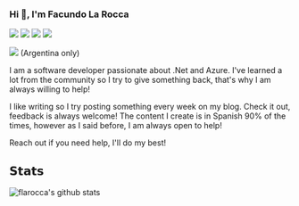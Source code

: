 ### Hi 👋, I'm Facundo La Rocca

[![](https://img.shields.io/badge/-@FacuTheRock-%23181717?style=flat-square&logo=github)](https://github.com/flarocca)
[![](https://img.shields.io/badge/-@TheRockFacu-%231DA1F2?style=flat-square&logo=twitter&logoColor=ffffff)](https://twitter.com/TheRockFacu)
[![](https://img.shields.io/badge/-FacuTheRock-blue?style=flat-square&logo=Linkedin&logoColor=white&link=https://www.linkedin.com/in/facundo-la-rocca/)](https://www.linkedin.com/in/facundo-la-rocca/)
[![](https://img.shields.io/website?color=0ab9e6&style=flat-square&up_message=facutherock.net&url=https://www.facutherock.net)](https://www.facutherock.net)

[![](https://cdn.cafecito.app/imgs/buttons/button_5.svg)](https://cafecito.app/facutherock) (Argentina only)

I am a software developer passionate about .Net and Azure.
I've learned a lot from the community so I try to give something back, that's why I am always willing to help!

I like writing so I try posting something every week on my blog. Check it out, feedback is always welcome!
The content I create is in Spanish 90% of the times, however as I said before, I am always open to help!

Reach out if you need help, I'll do my best!

## 𝗦𝘁𝗮𝘁𝘀

![flarocca's github stats](https://github-readme-stats.vercel.app/api?username=flarocca&show_icons=true&theme=dark)
